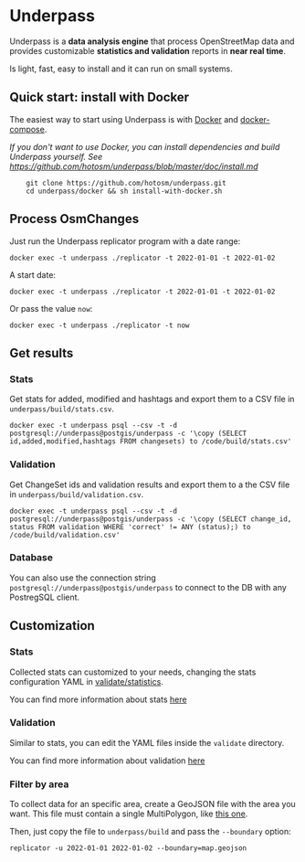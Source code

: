 # Underpass

Underpass is a **data analysis engine** that process OpenStreetMap data and provides customizable **statistics and validation** reports in **near real time**.

Is light, fast, easy to install and it can run on small systems.

## Quick start: install with Docker

The easiest way to start using Underpass is with [Docker](https://docs.docker.com/get-docker/) and [docker-compose](https://docs.docker.com/compose/install/).

_If you don't want to use Docker, you can install dependencies and build Underpass yourself. See  https://github.com/hotosm/underpass/blob/master/doc/install.md_

```
    git clone https://github.com/hotosm/underpass.git
    cd underpass/docker && sh install-with-docker.sh
```

## Process OsmChanges

Just run the Underpass replicator program with a date range:

```
docker exec -t underpass ./replicator -t 2022-01-01 -t 2022-01-02
```

A start date:

```
docker exec -t underpass ./replicator -t 2022-01-01 -t 2022-01-02
```

Or pass the value `now`:

```
docker exec -t underpass ./replicator -t now
```

## Get results

### Stats

Get stats for added, modified and hashtags and export them to a CSV file in `underpass/build/stats.csv`.

```
docker exec -t underpass psql --csv -t -d postgresql://underpass@postgis/underpass -c '\copy (SELECT id,added,modified,hashtags FROM changesets) to /code/build/stats.csv'
```

### Validation

Get ChangeSet ids and validation results and export them to a the CSV file in `underpass/build/validation.csv`.

```
docker exec -t underpass psql --csv -t -d postgresql://underpass@postgis/underpass -c '\copy (SELECT change_id, status FROM validation WHERE 'correct' != ANY (status);) to /code/build/validation.csv'
```

### Database

You can also use the connection string `postgresql://underpass@postgis/underpass` to connect to the DB with any PostregSQL client.

## Customization

### Stats

Collected stats can customized to your needs, changing the stats configuration YAML in [validate/statistics](https://github.com/hotosm/underpass/blob/master/validate/statistics.yaml).

You can find more information about stats [here](docs/statistics.md)

### Validation

Similar to stats, you can edit the YAML files inside the `validate` directory.

You can find more information about validation [here](docs/validation.md)

### Filter by area

To collect data for an specific area, create a GeoJSON file with the area you want. This file must contain a single MultiPolygon, like [this one](https://github.com/hotosm/underpass/blob/master/config/replicator/priority.geojson).

Then, just copy the file to `underpass/build` and pass the `--boundary` option:

```
replicator -u 2022-01-01 2022-01-02 --boundary=map.geojson
```



